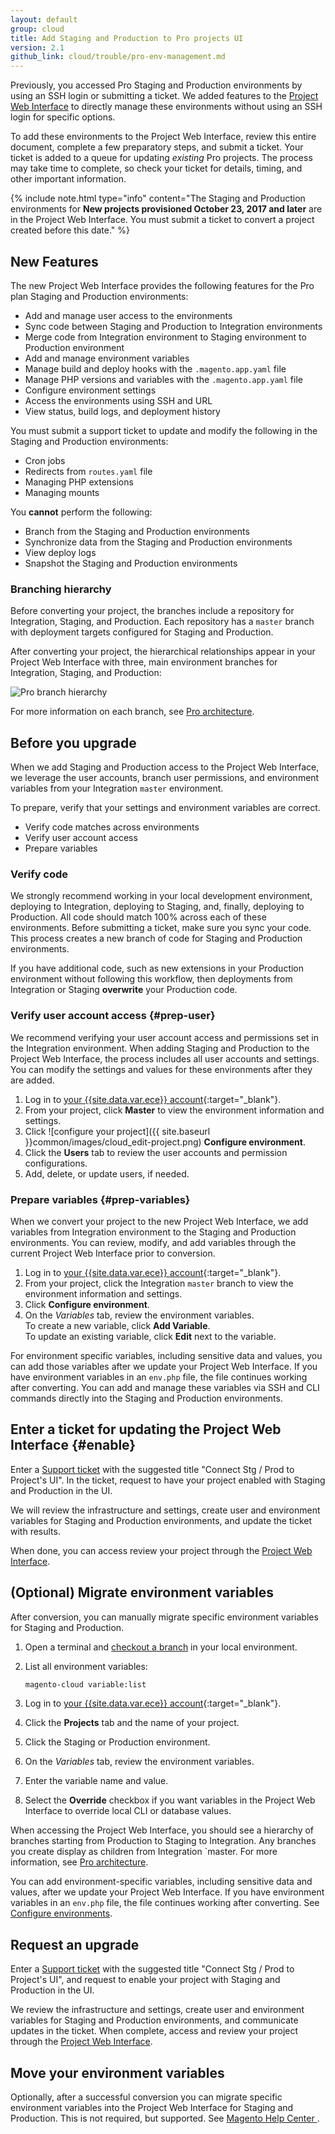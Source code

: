 ```yaml
---
layout: default
group: cloud
title: Add Staging and Production to Pro projects UI
version: 2.1
github_link: cloud/trouble/pro-env-management.md
---
```


Previously, you accessed Pro Staging and Production environments by using an SSH login or submitting a ticket. We added features to the [Project Web Interface]({{page.baseurl}}cloud/project/project-webint-basic.html) to directly manage these environments without using an SSH login for specific options.

To add these environments to the Project Web Interface, review this entire document, complete a few preparatory steps, and submit a ticket. Your ticket is added to a queue for updating _existing_ Pro projects. The process may take time to complete, so check your ticket for details, timing, and other important information.

{% include note.html type="info" content="The Staging and Production environments for **New projects provisioned October 23, 2017 and later** are in the Project Web Interface. You must submit a ticket to convert a project created before this date." %}

## New Features
The new Project Web Interface provides the following features for the Pro plan Staging and Production environments:

-  Add and manage user access to the environments
-  Sync code between Staging and Production to Integration environments
-  Merge code from Integration environment to Staging environment to Production environment
-  Add and manage environment variables
-  Manage build and deploy hooks with the `.magento.app.yaml` file
-  Manage PHP versions and variables with the `.magento.app.yaml` file
-  Configure environment settings
-  Access the environments using SSH and URL
-  View status, build logs, and deployment history

You must submit a support ticket to update and modify the following in the Staging and Production environments:

-  Cron jobs
-  Redirects from `routes.yaml` file
-  Managing PHP extensions
-  Managing mounts

You **cannot** perform the following:

-  Branch from the Staging and Production environments
-  Synchronize data from the Staging and Production environments
-  View deploy logs
-  Snapshot the Staging and Production environments

### Branching hierarchy
Before converting your project, the branches include a repository for Integration, Staging, and Production. Each repository has a `master` branch with deployment targets configured for Staging and Production.

After converting your project, the hierarchical relationships appear in your Project Web Interface with three, main environment branches for Integration, Staging, and Production:

![Pro branch hierarchy]({{site.baseurl}}common/images/cloud_project-pro.png)

For more information on each branch, see [Pro architecture]({{page.baseurl}}cloud/architecture/pro-architecture.html).

## Before you upgrade
When we add Staging and Production access to the Project Web Interface, we leverage the user accounts, branch user permissions, and environment variables from your Integration `master` environment.

To prepare, verify that your settings and environment variables are correct.

-  Verify code matches across environments
-  Verify user account access
-  Prepare variables

### Verify code
We strongly recommend working in your local development environment, deploying to Integration, deploying to Staging, and, finally, deploying to Production. All code should match 100% across each of these environments. Before submitting a ticket, make sure you sync your code. This process creates a new branch of code for Staging and Production environments.

If you have additional code, such as new extensions in your Production environment without following this workflow, then deployments from Integration or Staging **overwrite** your Production code.

### Verify user account access {#prep-user}
We recommend verifying your user account access and permissions set in the Integration environment. When adding Staging and Production to the Project Web Interface, the process includes all user accounts and settings. You can modify the settings and values for these environments after they are added.

1.  Log in to [your {{site.data.var.ece}} account](https://accounts.magento.cloud){:target="_blank"}.
1.  From your project, click **Master** to view the environment information and settings.
1.  Click ![configure your project]({{ site.baseurl }}common/images/cloud_edit-project.png) **Configure environment**.
1.  Click the **Users** tab to review the user accounts and permission configurations.
1.  Add, delete, or update users, if needed.

### Prepare variables {#prep-variables}
When we convert your project to the new Project Web Interface, we add variables from Integration environment to the Staging and Production environments. You can review, modify, and add variables through the current Project Web Interface prior to conversion.

1. Log in to [your {{site.data.var.ece}} account](https://accounts.magento.cloud){:target="_blank"}.
1. From your project, click the Integration `master` branch to view the environment information and settings.
1. Click **Configure environment**.
1. On the _Variables_ tab, review the environment variables.  
    To create a new variable, click **Add Variable**.  
    To update an existing variable, click **Edit** next to the variable.

For environment specific variables, including sensitive data and values, you can add those variables after we update your Project Web Interface. If you have environment variables in an `env.php` file, the file continues working after converting. You can add and manage these variables via SSH and CLI commands directly into the Staging and Production environments.

## Enter a ticket for updating the Project Web Interface {#enable}
Enter a [Support ticket]({{page.baseurl}}cloud/trouble/trouble.html) with the suggested title "Connect Stg / Prod to Project's UI". In the ticket, request to have your project enabled with Staging and Production in the UI.

We will review the infrastructure and settings, create user and environment variables for Staging and Production environments, and update the ticket with results.

When done, you can access review your project through the [Project Web Interface]({{page.baseurl}}cloud/project/projects.html).

## (Optional) Migrate environment variables
After conversion, you can manually migrate specific environment variables for Staging and Production.

1.  Open a terminal and [checkout a branch]({{page.baseurl}}cloud/before/before-setup-env-2_clone.html#branch) in your local environment.
1.  List all environment variables:

    ```bash
    magento-cloud variable:list
    ```

1.  Log in to [your {{site.data.var.ece}} account](https://accounts.magento.cloud){:target="_blank"}.
1.  Click the **Projects** tab and the name of your project.
1.  Click the Staging or Production environment.
1.  On the _Variables_ tab, review the environment variables.
1.  Enter the variable name and value.
1.  Select the **Override** checkbox if you want variables in the Project Web Interface to override local CLI or database values.

When accessing the Project Web Interface, you should see a hierarchy of branches starting from Production to Staging to Integration. Any branches you create display as children from Integration `master. For more information, see [Pro architecture]({{page.baseurl}}cloud/architecture/pro-architecture.html).

You can add environment-specific variables, including sensitive data and values, after we update your Project Web Interface. If you have environment variables in an `env.php` file, the file continues working after converting. See [Configure environments]({{page.baseurl}}cloud/env/environments.html).

## Request an upgrade
Enter a [Support ticket]({{page.baseurl}}cloud/trouble/trouble.html) with the suggested title "Connect Stg / Prod to Project's UI", and request to enable your project with Staging and Production in the UI.

We review the infrastructure and settings, create user and environment variables for Staging and Production environments, and communicate updates in the ticket. When complete, access and review your project through the [Project Web Interface]({{page.baseurl}}cloud/project/projects.html).

## Move your environment variables
Optionally, after a successful conversion you can migrate specific environment variables into the Project Web Interface for Staging and Production. This is not required, but supported. See [Magento Help Center ](https://magento.zendesk.com/hc/en-us/articles/115002998873-Add-Staging-and-Production-to-Magento-Commerce-Cloud-Pro-projects-UI).